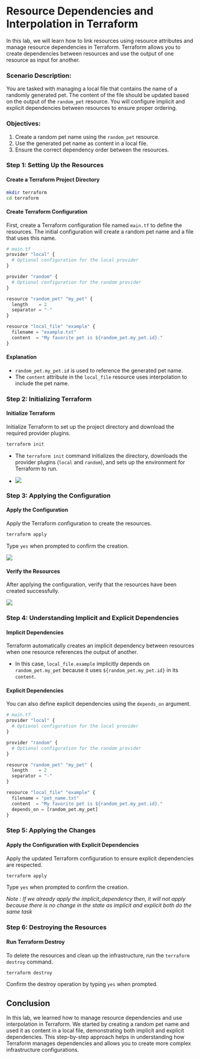# Resource Dependencies and Interpolation in Terraform

In this lab, we will learn how to link resources using resource attributes and manage resource dependencies in Terraform. Terraform allows you to create dependencies between resources and use the output of one resource as input for another.

### Scenario Description:
You are tasked with managing a local file that contains the name of a randomly generated pet. The content of the file should be updated based on the output of the `random_pet` resource. You will configure implicit and explicit dependencies between resources to ensure proper ordering.

### Objectives:
1. Create a random pet name using the `random_pet` resource.
2. Use the generated pet name as content in a local file.
3. Ensure the correct dependency order between the resources.

### Step 1: Setting Up the Resources

#### Create a Terraform Project Directory

```sh
mkdir terraform
cd terraform
```

#### Create Terraform Configuration
First, create a Terraform configuration file named `main.tf` to define the resources. The initial configuration will create a random pet name and a file that uses this name.

```py
# main.tf
provider "local" {
  # Optional configuration for the local provider
}

provider "random" {
  # Optional configuration for the random provider
}

resource "random_pet" "my_pet" {
  length    = 2
  separator = "-"
}

resource "local_file" "example" {
  filename = "example.txt"
  content  = "My favorite pet is ${random_pet.my_pet.id}."
}
```

#### Explanation
- `random_pet.my_pet.id` is used to reference the generated pet name.
- The `content` attribute in the `local_file` resource uses interpolation to include the pet name.

### Step 2: Initializing Terraform

#### Initialize Terraform
Initialize Terraform to set up the project directory and download the required provider plugins.

```sh
terraform init
```
 - The `terraform init` command initializes the directory, downloads the provider plugins (`local` and `random`), and sets up the environment for Terraform to run.

 - ![](https://github.com/Minhaz00/Terraform-Labs/blob/main/Labs/06.%20Resource%20Dependencies%20and%20Interpolation%20in%20Terraform/images/lab-6-1.png)

### Step 3: Applying the Configuration

#### Apply the Configuration
Apply the Terraform configuration to create the resources.

```sh
terraform apply
```

Type `yes` when prompted to confirm the creation.

![](https://github.com/Minhaz00/Terraform-Labs/blob/main/Labs/06.%20Resource%20Dependencies%20and%20Interpolation%20in%20Terraform/images/Screenshot%202024-07-30%20125507.png)

#### Verify the Resources
After applying the configuration, verify that the resources have been created successfully.

![](https://github.com/Minhaz00/Terraform-Labs/blob/main/Labs/06.%20Resource%20Dependencies%20and%20Interpolation%20in%20Terraform/images/2.png)

### Step 4: Understanding Implicit and Explicit Dependencies

#### Implicit Dependencies
Terraform automatically creates an implicit dependency between resources when one resource references the output of another.

- In this case, `local_file.example` implicitly depends on `random_pet.my_pet` because it uses `${random_pet.my_pet.id}` in its `content`.

#### Explicit Dependencies
You can also define explicit dependencies using the `depends_on` argument.

```py
# main.tf
provider "local" {
  # Optional configuration for the local provider
}

provider "random" {
  # Optional configuration for the random provider
}

resource "random_pet" "my_pet" {
  length    = 2
  separator = "-"
}

resource "local_file" "example" {
  filename = "pet_name.txt"
  content  = "My favorite pet is ${random_pet.my_pet.id}."
  depends_on = [random_pet.my_pet]
}
```

### Step 5: Applying the Changes

#### Apply the Configuration with Explicit Dependencies
Apply the updated Terraform configuration to ensure explicit dependencies are respected.

```sh
terraform apply
```

Type `yes` when prompted to confirm the creation.

 *Note : If we already apply the implicit_dependency then, it will not apply because there is no change in the state as implicit and explicit both do the same task*
### Step 6: Destroying the Resources

#### Run Terraform Destroy
To delete the resources and clean up the infrastructure, run the `terraform destroy` command.

```sh
terraform destroy
```

Confirm the destroy operation by typing `yes` when prompted.

## Conclusion

In this lab, we learned how to manage resource dependencies and use interpolation in Terraform. We started by creating a random pet name and used it as content in a local file, demonstrating both implicit and explicit dependencies. This step-by-step approach helps in understanding how Terraform manages dependencies and allows you to create more complex infrastructure configurations.
